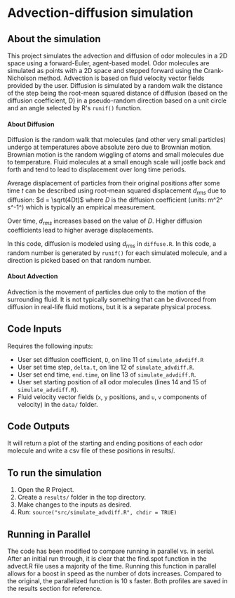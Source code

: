 # Advection-diffusion simulation 

## About the simulation

This project simulates the advection and diffusion of odor molecules in a 2D space using a forward-Euler, agent-based model. Odor molecules are simulated as points with a 2D space and stepped forward using the Crank-Nicholson method. Advection is based on fluid velocity vector fields provided by the user. Diffusion is simulated by a random walk the distance of the step being the root-mean squared distance of diffusion (based on the diffusion coefficient, D) in a pseudo-random direction based on a unit circle and an angle selected by R's `runif()` function.

#### About Diffusion

Diffusion is the random walk that molecules (and other very small particles) undergo at temperatures above absolute zero due to Brownian motion. Brownian motion is the random wiggling of atoms and small molecules due to temperature. Fluid molecules at a small enough scale will jostle back and forth and tend to lead to displacement over long time periods. 

Average displacement of particles from their original positions after some time $t$ can be described using root-mean squared displacement $d_{rms}$ due to diffusion: $d = \sqrt(4Dt)$ where $D$ is the diffusion coefficient (units: m^2^ s^-1^) which is typically an empirical measurement. 

Over time, $d_{rms}$ increases based on the value of $D$. Higher diffusion coefficients lead to higher average displacements. 

In this code, diffusion is modeled using $d_{rms}$ in `diffuse.R`. In this code, a random number is generated by `runif()` for each simulated molecule, and a direction is picked based on that random number. 

#### About Advection

Advection is the movement of particles due only to the motion of the surrounding fluid. It is not typically something that can be divorced from diffusion in real-life fluid motions, but it is a separate physical process. 



## Code Inputs

Requires the following inputs: 

 - User set diffusion coefficient, `D`, on line 11 of `simulate_advdiff.R`
 - User set time step, `delta.t`, on line 12 of `simulate_advdiff.R`.
 - User set end time, `end.time`, on line 13 of `simulate_advdiff.R`.
 - User set starting position of all odor molecules (lines 14 and 15 of `simulate_advdiff.R`).
 - Fluid velocity vector fields (`x`, `y` positions, and `u`, `v` components of velocity) in the `data/` folder.

## Code Outputs

It will return a plot of the starting and ending positions of each odor molecule and write a csv file of these positions in results/.

## To run the simulation

 1. Open the R Project. 
 2. Create a `results/` folder in the top directory. 
 3. Make changes to the inputs as desired. 
 4. Run: `source("src/simulate_advdiff.R", chdir = TRUE)`
 
## Running in Parallel
The code has been modified to compare running in parallel vs. in serial. After an initial run through, it is clear that the find.spot function in the advect.R file uses a majority of the time. Running this function in parallel allows for a boost in speed as the number of dots increases. Compared to the original, the parallelized function is 10 s faster. Both profiles are saved in the results section for reference.